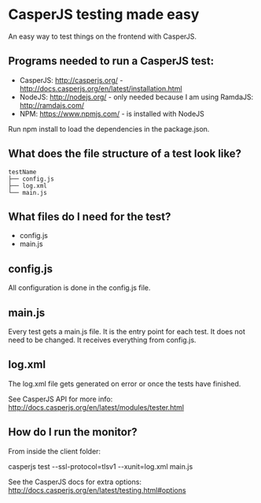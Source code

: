 # CasperJS testing made easy

An easy way to test things on the frontend with CasperJS.

## Programs needed to run a CasperJS test: 

* CasperJS: http://casperjs.org/ - http://docs.casperjs.org/en/latest/installation.html
* NodeJS: http://nodejs.org/ - only needed because I am using RamdaJS: http://ramdajs.com/
* NPM: https://www.npmjs.com/ - is installed with NodeJS

Run npm install to load the dependencies in the package.json.

## What does the file structure of a test look like?

```
testName
├── config.js
├── log.xml
└── main.js
```

## What files do I need for the test?

* config.js
* main.js

## config.js

All configuration is done in the config.js file.

## main.js

Every test gets a main.js file. It is the entry point for each test. It does not need to be changed. It receives everything from config.js.

## log.xml

The log.xml file gets generated on error or once the tests have finished.

See CasperJS API for more info: http://docs.casperjs.org/en/latest/modules/tester.html

## How do I run the monitor?

From inside the client folder:

casperjs test --ssl-protocol=tlsv1 --xunit=log.xml main.js

See the CasperJS docs for extra options: http://docs.casperjs.org/en/latest/testing.html#options
